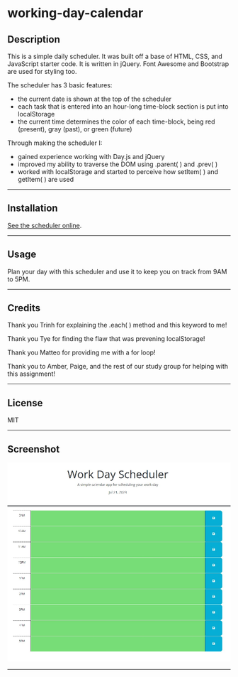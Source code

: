 # working-day-calendar

## Description

This is a simple daily scheduler. It was built off a base of HTML, CSS, and JavaScript starter code. It is written in jQuery. Font Awesome and Bootstrap are used for styling too. 

The scheduler has 3 basic features:

- the current date is shown at the top of the scheduler
- each task that is entered into an hour-long time-block section is put into localStorage
- the current time determines the color of each time-block, being red (present), gray (past), or green (future)

Through making the scheduler I:

- gained experience working with Day.js and jQuery
- improved my ability to traverse the DOM using .parent( ) and .prev( )
- worked with localStorage and started to perceive how setItem( ) and getItem( ) are used

---

## Installation

 [See the scheduler online](https://scott-j-clarke.github.io/working-day-calendar/).

---

## Usage

Plan your day with this scheduler and use it to keep you on track from 9AM to 5PM.

---

## Credits

Thank you Trinh for explaining the .each( ) method and this keyword to me!

Thank you Tye for finding the flaw that was prevening localStorage!

Thank you Matteo for providing me with a for loop!

Thank you to Amber, Paige, and the rest of our study group for helping with this assignment!

---

## License

MIT

---

## Screenshot

![Scheduler image](assets/img/scheduler-screenshot.jpg)

---